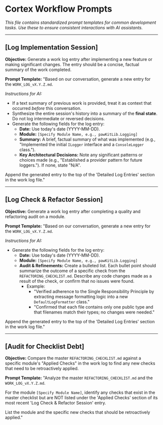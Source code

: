 ﻿# Cortex Workflow Prompts

*This file contains standardized prompt templates for common development tasks. Use these to ensure consistent interactions with AI assistants.*

---

## [Log Implementation Session]

**Objective:** Generate a work log entry after implementing a new feature or making significant changes. The entry should be a concise, factual summary of the work completed.

**Prompt Template:**
"Based on our conversation, generate a new entry for the `WORK_LOG_vX.Y.Z.md`.

*Instructions for AI:*
- If a text summary of previous work is provided, treat it as context that occurred *before* this conversation.
- Synthesize the entire session's history into a summary of the **final state**. Do not log intermediate or reversed decisions.
- Generate the following fields for the log entry:
  - **Date:** Use today's date (YYYY-MM-DD).
  - **Module:** `[Specify Module Name, e.g., pawKitLib.Logging]`
  - **Summary:** A brief, factual summary of what was implemented (e.g., "Implemented the initial `ILogger` interface and a `ConsoleLogger` class.").
  - **Key Architectural Decisions:** Note any significant patterns or choices made (e.g., "Established a provider pattern for future loggers."). If none, state "N/A".

Append the generated entry to the top of the 'Detailed Log Entries' section in the work log file."

---

## [Log Check & Refactor Session]

**Objective:** Generate a work log entry after completing a quality and refactoring audit on a module.

**Prompt Template:**
"Based on our conversation, generate a new entry for the `WORK_LOG_vX.Y.Z.md`.

*Instructions for AI:*
- Generate the following fields for the log entry:
  - **Date:** Use today's date (YYYY-MM-DD).
  - **Module:** `[Specify Module Name, e.g., pawKitLib.Logging]`
  - **Audit & Refinements:** Create a bulleted list. Each bullet point should summarize the outcome of a specific check from the `REFACTORING_CHECKLIST.md`. Describe any code changes made as a result of the check, or confirm that no issues were found.
    - Example:
      - "Verified adherence to the Single Responsibility Principle by extracting message formatting logic into a new `DefaultLogFormatter` class."
      - "Confirmed that each file contains only one public type and that filenames match their types; no changes were needed."

Append the generated entry to the top of the 'Detailed Log Entries' section in the work log file."

---

## [Audit for Checklist Debt]

**Objective:** Compare the master `REFACTORING_CHECKLIST.md` against a specific module's "Applied Checks" in the work log to find any new checks that need to be retroactively applied.

**Prompt Template:**
"Analyze the master `REFACTORING_CHECKLIST.md` and the `WORK_LOG_vX.Y.Z.md`.

For the module `[Specify Module Name]`, identify any checks that exist in the master checklist but are NOT listed under the 'Applied Checks' section of its most recent 'Log Check & Refactor Session' entry.

List the module and the specific new checks that should be retroactively applied."